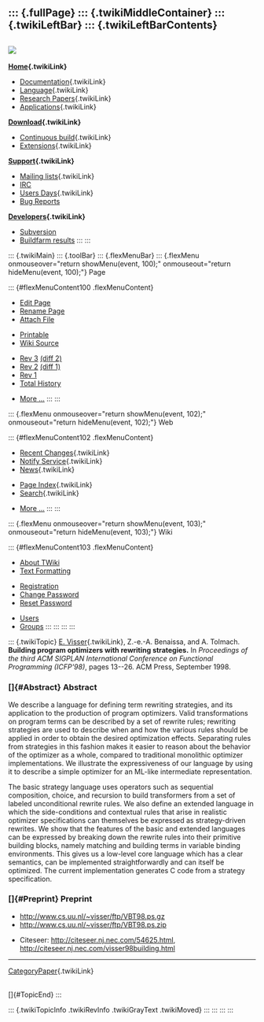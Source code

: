 ::: {.fullPage}
::: {.twikiMiddleContainer}
::: {.twikiLeftBar}
::: {.twikiLeftBarContents}
  ----------------------------------------------------------------------------------
  [![](../pub/Stratego/StrategoLogo/StrategoLogoTextlessWhite-100px.png)](WebHome)
  ----------------------------------------------------------------------------------

**[Home](WebHome){.twikiLink}**

-   [Documentation](StrategoDocumentation){.twikiLink}
-   [Language](StrategoLanguage){.twikiLink}
-   [Research Papers](StrategoPublications){.twikiLink}
-   [Applications](StrategoApplication){.twikiLink}

**[Download](StrategoDownload){.twikiLink}**

-   [Continuous build](ContinuousBuild){.twikiLink}
-   [Extensions](AdditionalPackageDownload){.twikiLink}

**[Support](StrategoSupport){.twikiLink}**

-   [Mailing lists](MailingList){.twikiLink}
-   [IRC](irc://irc.freenode.net/#stratego)
-   [Users Days](StrategoUsersDay){.twikiLink}
-   [Bug Reports](http://yellowgrass.org/project/StrategoXT)

**[Developers](StrategoDev){.twikiLink}**

-   [Subversion](https://svn.strategoxt.org/repos/StrategoXT/strategoxt/trunk)
-   [Buildfarm
    results](http://hydra.nixos.org/jobset/strategoxt/strategoxt-release/all)
:::
:::

::: {.twikiMain}
::: {.toolBar}
::: {.flexMenuBar}
::: {.flexMenu onmouseover="return showMenu(event, 100);" onmouseout="return hideMenu(event, 100);"}
Page

::: {#flexMenuContent100 .flexMenuContent}
-   [Edit
    Page](http://www.program-transformation.org/edit/Stratego/BuildingProgramOptimizersWithRewritingStrategies?t=1536825424)
-   [Rename
    Page](http://www.program-transformation.org/rename/Stratego/BuildingProgramOptimizersWithRewritingStrategies)
-   [Attach
    File](http://www.program-transformation.org/attach/Stratego/BuildingProgramOptimizersWithRewritingStrategies)

<!-- -->

-   [Printable](http://www.program-transformation.org/view/Stratego/BuildingProgramOptimizersWithRewritingStrategies?skin=print.pattern)
-   [Wiki
    Source](http://www.program-transformation.org/view/Stratego/BuildingProgramOptimizersWithRewritingStrategies?skin=text&raw=on&contenttype=text/plain)

<!-- -->

-   [Rev
    3](http://www.program-transformation.org/view/Stratego/BuildingProgramOptimizersWithRewritingStrategies?rev=1.3)
    [(diff 2)](http://www.program-transformation.org/rdiff/Stratego/BuildingProgramOptimizersWithRewritingStrategies?rev1=1.3&rev2=1.2)
-   [Rev
    2](http://www.program-transformation.org/view/Stratego/BuildingProgramOptimizersWithRewritingStrategies?rev=1.2)
    [(diff 1)](http://www.program-transformation.org/rdiff/Stratego/BuildingProgramOptimizersWithRewritingStrategies?rev1=1.2&rev2=1.1)
-   [Rev
    1](http://www.program-transformation.org/view/Stratego/BuildingProgramOptimizersWithRewritingStrategies?rev=1.1)
-   [Total
    History](http://www.program-transformation.org/rdiff/Stratego/BuildingProgramOptimizersWithRewritingStrategies)

<!-- -->

-   [More
    \...](http://www.program-transformation.org/oops/Stratego/BuildingProgramOptimizersWithRewritingStrategies?template=oopsmore&param1=1.3&param2=1.3)
:::
:::

::: {.flexMenu onmouseover="return showMenu(event, 102);" onmouseout="return hideMenu(event, 102);"}
Web

::: {#flexMenuContent102 .flexMenuContent}
-   [Recent Changes](WebChanges){.twikiLink}
-   [Notify Service](WebNotify){.twikiLink}
-   [News](WebNews){.twikiLink}

<!-- -->

-   [Page Index](WebIndex){.twikiLink}
-   [Search](WebSearch){.twikiLink}

<!-- -->

-   [More
    \...](http://www.program-transformation.org/oops/Stratego/BuildingProgramOptimizersWithRewritingStrategies?template=oopsmore&param1=1.3&param2=1.3)
:::
:::

::: {.flexMenu onmouseover="return showMenu(event, 103);" onmouseout="return hideMenu(event, 103);"}
Wiki

::: {#flexMenuContent103 .flexMenuContent}
-   [About
    TWiki](http://www.program-transformation.org/view/TWiki/WebHome)
-   [Text
    Formatting](http://www.program-transformation.org/view/TWiki/TextFormattingRules)

<!-- -->

-   [Registration](http://www.program-transformation.org/view/TWiki/TWikiRegistration)
-   [Change
    Password](http://www.program-transformation.org/view/TWiki/ChangePassword)
-   [Reset
    Password](http://www.program-transformation.org/view/TWiki/ResetPassword)

<!-- -->

-   [Users](http://www.program-transformation.org/view/Main/TWikiUsers)
-   [Groups](http://www.program-transformation.org/view/Main/TWikiGroups)
:::
:::
:::
:::

::: {.twikiTopic}
[E. Visser](EelcoVisser){.twikiLink}, Z.-e.-A. Benaissa, and A. Tolmach.
**Building program optimizers with rewriting strategies.** In
*Proceedings of the third ACM SIGPLAN International Conference on
Functional Programming (ICFP\'98)*, pages 13\--26. ACM Press, September
1998.

### []{#Abstract} Abstract

We describe a language for defining term rewriting strategies, and its
application to the production of program optimizers. Valid
transformations on program terms can be described by a set of rewrite
rules; rewriting strategies are used to describe when and how the
various rules should be applied in order to obtain the desired
optimization effects. Separating rules from strategies in this fashion
makes it easier to reason about the behavior of the optimizer as a
whole, compared to traditional monolithic optimizer implementations. We
illustrate the expressiveness of our language by using it to describe a
simple optimizer for an ML-like intermediate representation.

The basic strategy language uses operators such as sequential
composition, choice, and recursion to build transformers from a set of
labeled unconditional rewrite rules. We also define an extended language
in which the side-conditions and contextual rules that arise in
realistic optimizer specifications can themselves be expressed as
strategy-driven rewrites. We show that the features of the basic and
extended languages can be expressed by breaking down the rewrite rules
into their primitive building blocks, namely matching and building terms
in variable binding environments. This gives us a low-level core
language which has a clear semantics, can be implemented
straightforwardly and can itself be optimized. The current
implementation generates C code from a strategy specification.

### []{#Preprint} Preprint

-   <http://www.cs.uu.nl/~visser/ftp/VBT98.ps.gz>
-   <http://www.cs.uu.nl/~visser/ftp/VBT98.ps.zip>

<!-- -->

-   Citeseer: <http://citeseer.nj.nec.com/54625.html>,
    <http://citeseer.nj.nec.com/visser98building.html>

------------------------------------------------------------------------

[CategoryPaper](../Transform/CategoryPaper){.twikiLink}

\
[]{#TopicEnd}
:::

::: {.twikiTopicInfo .twikiRevInfo .twikiGrayText .twikiMoved}
:::
:::
:::
:::
